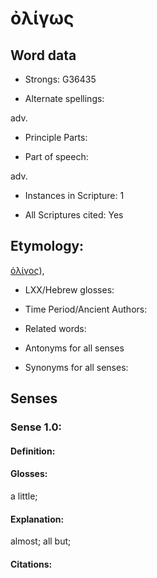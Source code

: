 # ὀλίγως

<!-- Status: S2=NeedsEdits -->
<!-- Lexica used for edits:   -->

## Word data

* Strongs: G36435

* Alternate spellings:

adv.

* Principle Parts: 


* Part of speech: 

adv.

* Instances in Scripture: 1

* All Scriptures cited: Yes

## Etymology: 

[ὀλίγος]()),

* LXX/Hebrew glosses: 


* Time Period/Ancient Authors: 


* Related words: 

* Antonyms for all senses

* Synonyms for all senses: 

## Senses 

### Sense  1.0: 

#### Definition: 

#### Glosses: 

a little; 

#### Explanation: 

almost; 
all but; 

#### Citations: 


